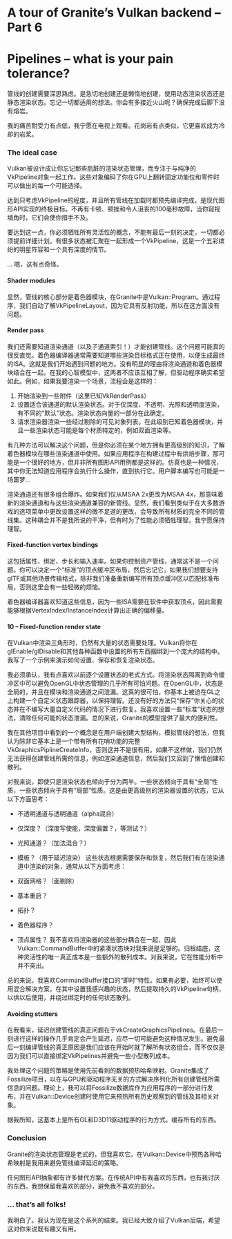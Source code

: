 # A tour of Granite’s Vulkan backend – Part 6

# Pipelines – what is your pain tolerance?

管线的创建需要深思熟虑。是急切地创建还是懒惰地创建，使用动态渲染状态还是静态渲染状态。忘记一切都适用的想法。你会有多接近火山呢？确保完成后脚下没有熔岩。

我的痛苦耐受力有点低，我宁愿在电视上观看。花岗岩有点类似，它更喜欢成为冷却的岩浆。

### The ideal case

Vulkan被设计成让你忘记那些肮脏的渲染状态管理，而专注于与纯净的VkPipeline对象一起工作。这些对象编码了你在GPU上翻转固定功能位和零件时可以做出的每一个可能选择。

达到只考虑VkPipeline的程度，并且所有管线在加载时都预先编译完成，是现代图形API实现的终极目标。不再有卡顿、顿挫和令人沮丧的100毫秒故障，当你窥视墙角时，它们会使你措手不及。

要达到这一点，你必须牺牲所有灵活性的概念，不能有最后一刻的决定，一切都必须提前详细计划。有很多状态被汇聚在一起形成一个VkPipeline，这是一个五彩缤纷的明星阵容和一个具有深度的情节。

... 嗯，这有点奇怪。

#### Shader modules

显然，管线的核心部分是着色器模块，在Granite中是Vulkan::Program。通过程序，我们自动了解VkPipelineLayout，因为它具有反射功能，所以在这方面没有问题。

#### Render pass

我们还需要知道渲染通道（以及子通道索引！）才能创建管线。这个问题可能真的很反直觉。着色器编译器通常需要知道哪些渲染目标格式正在使用，以便生成最终的ISA。这就是我们开始遇到问题的地方。没有明显的理由将渲染通道和着色器模块结合在一起。在我的心智模型中，这两者不应该互相了解，但驱动程序确实希望如此。例如，如果我要渲染一个场景，流程会是这样的：

1. 开始渲染到一些附件（这里已知VkRenderPass）
2. 设置适合该通道的默认渲染状态。对于仅深度、不透明、光照和透明度渲染，有不同的“默认”状态。渲染状态向量的一部分在此确定。
3. 请求渲染器渲染一些经过剔除的可见对象列表。在此级别已知着色器模块，并且一些渲染状态可能是每个材质特定的，例如双面渲染等。

有几种方法可以解决这个问题，但是你必须在某个地方拥有更高级别的知识，了解着色器模块在哪些渲染通道中使用。如果应用程序在构建过程中有烘焙步骤，那可能是一个很好的地方，但并非所有图形API用例都是这样的。仿真也是一种情况，其中你无法知道应用程序会执行什么操作，直到执行它。用户脚本编写也可能是一场噩梦...

渲染通道还有很多组合爆炸。如果我们仅从MSAA 2x更改为MSAA 4x，那意味着新的渲染通道和与这些渲染通道兼容的新管线。显然，我们看到类似于在大多数游戏的选项菜单中更改设置这样的微不足道的更改，会导致所有材质的完全不同的管线集。这种耦合并不是我所说的干净，但有时为了性能必须牺牲理智。我宁愿保持理智。

#### Fixed-function vertex bindings

这包括属性、绑定、步长和输入速率。如果你控制资产管线，通常这不是一个问题。你可以决定一个“标准”的顶点缓冲区布局，然后忘记它。如果我们想要支持glTF或其他场景传输格式，除非我们准备重新编写所有顶点缓冲区以匹配标准布局，否则这里会有一些轻微的烦恼。

着色器编译器喜欢知道这些信息，因为一些ISA需要在软件中获取顶点，因此需要能够根据VertexIndex/InstanceIndex计算出正确的偏移量。

#### 10 – Fixed-function render state

在Vulkan中渲染三角形时，仍然有大量的状态需要处理。Vulkan将你在glEnable/glDisable和其他各种函数中设置的所有东西捆绑到一个庞大的结构中。我写了一个示例来演示如何设置、保存和恢复渲染状态。

我必须承认，我有点喜欢以前逐个设置状态的老式方式。将渲染状态隔离到命令缓冲区中可以避免OpenGL中状态管理的几乎所有可怕问题。在OpenGL中，状态是全局的，并且在模块和渲染通道之间泄漏。这真的很可怕，你基本上被迫在GL之上构建一个自定义状态跟踪器，以保持理智。还没有好的方法只“保存”你关心的状态并在不编写大量自定义代码的情况下进行恢复。我喜欢设置一些“标准”状态的想法，清除任何可能的状态泄漏。总的来说，Granite的模型提供了最大的便利性。

我在其他项目中看到的一个概念是在用户端创建大型结构，模拟管线的想法，但我认为除非它基本上是一个带有所有花哨功能的完整VkGraphicsPiplineCreateInfo，否则这并不是很有用。如果不这样做，我们仍然无法获得创建管线所需的信息，例如渲染通道信息，然后我们又回到了懒惰创建和散列。

对我来说，即使只是渲染状态也倾向于分为两半。一些状态倾向于具有“全局”性质，一些状态倾向于具有“局部”性质。这是由更高级别的渲染器设置的状态，它从以下方面思考：

- 不透明通道与透明通道（alpha混合）
- 仅深度？（深度写使能，深度偏置？，等测试？）
- 光照通道？（加法混合？）
- 模板？（用于延迟渲染）
这些状态根据需要保存和恢复，然后我们有在渲染通道中渲染的对象，通常从以下方面考虑：

- 双面网格？（面剔除）
- 基本重启？
- 拓扑？
- 着色器程序？
- 顶点属性？
我不喜欢将渲染器的这些部分耦合在一起，因此Vulkan::CommandBuffer中的紧凑状态块对我来说是足够的。归根结底，这种灵活性的唯一真正成本是一些额外的散列成本。对我来说，它在性能分析中并不突出。

总的来说，我喜欢CommandBuffer接口的“即时”特性。如果有必要，始终可以使用混合解决方案，在其中设置我感兴趣的状态，然后提取持久的VkPipeline句柄，以供以后使用，并绕过绑定时的任何状态散列。

#### Avoiding stutters

在我看来，延迟创建管线的真正问题在于vkCreateGraphicsPipelines。在最后一刻进行这样的操作几乎肯定会产生延迟，应尽一切可能避免这种情况发生。避免最后一刻编译管线的真正原因是我们应该在开始时就了解所有状态组合，而不仅仅是因为我们可以直接绑定VkPipelines并避免一些小型散列成本。

我处理这个问题的策略是使用先前看到的数据预热哈希映射。Granite集成了Fossilize项目，以在与GPU和驱动程序无关的方式解决序列化所有创建管线所需信息的问题。理论上，我可以将Fossilize数据库作为应用程序的一部分进行发布，并在Vulkan::Device创建时使用它来预热所有历史观察到的管线及其相关对象。

据我所知，这基本上是所有GL和D3D11驱动程序的行为方式。缓存所有的东西。

### Conclusion

Granite的渲染状态管理是老式的，但我喜欢它。在Vulkan::Device中预热各种哈希映射是我用来避免管线编译延迟的策略。

任何图形API抽象都有许多替代方案。在传统API中有我喜欢的东西，也有我讨厌的东西。我想保留我喜欢的部分，避免我不喜欢的部分。

### … that’s all folks!

我明白了。我认为现在是这个系列的结束。我已经大致介绍了Vulkan后端，希望这对你来说既有趣又有用。